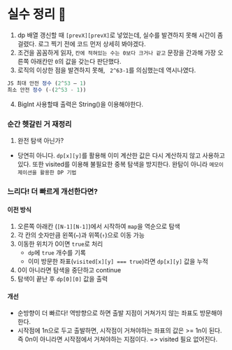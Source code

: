 # 실수 정리 🥲

1. dp 배열 갱신할 때 `[prevX][prevX]`로 넣었는데, 실수를 발견하지 못해 시간이 좀 걸렸다. 로그 찍기 전에 코드 먼저 상세히 봐야겠다.
2. 조건을 꼼꼼하게 읽자, `칸에 적혀있는 수는 0보다 크거나 같고` 문장을 간과해 가장 오른쪽 아래칸만 `0`의 값을 갖는다 판단했다.
3. 로직의 이상한 점을 발견하지 못해, ` 2^63-1`를 의심했는데 역시나였다.

```js
JS 최대 안전 정수 (2^53 – 1)
최소 안전 정수 (-(2^53 - 1))
```

4. BigInt 사용할때 출력은 String()을 이용해야한다.

### 순간 헷갈린 거 재정리

1. 완전 탐색 아닌가?

- 당연히 아니다. `dp[x][y]`를 활용해 이미 계산한 값은 다시 계산하지 않고 사용하고 있다. 또한 visited를 이용해 불필요한 중복 탐색을 방지한다. 완탐이 아니라 `메모이제이션을 활용한 DP 기법`

### 느리다! 더 빠르게 개선한다면?

#### **이전 방식**

1. 오른쪽 아래칸 (`[N-1][N-1]`)에서 시작하여 `map`을 역순으로 탐색
2. 각 칸의 숫자만큼 왼쪽(`←`)과 위쪽(`↑`)으로 이동 가능
3. 이동한 위치가 0이면 `true`로 처리
   - `dp`에 `true` 개수를 기록
   - 이미 방문한 좌표(`visited[x][y] === true`)라면 `dp[x][y]` 값을 누적
4. 0이 아니라면 탐색을 중단하고 continue
5. 탐색이 끝난 후 `dp[0][0]` 값을 출력

#### 개선

- 순방향이 더 빠르다! 역방향으로 하면 출발 지점이 거쳐가지 않는 좌표도 방문해야한다.
- 시작점에 1n으로 두고 출발하면, 시작점이 거쳐야하는 좌표의 값은 >= 1n이 된다. 즉 0n이 아니라면 시작점에서 거쳐야하는 지점이다. => visited 필요 없어진다.
